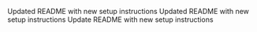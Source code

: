 Updated README with new setup instructions
Updated README with new setup instructions
Update README with new setup instructions
